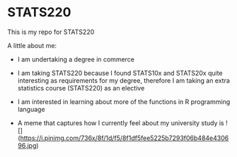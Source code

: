 # STATS220

This is my repo for STATS220 

A little about me:

- I am undertaking a degree in commerce
- I am taking STATS220 because I found STATS10x and STATS20x quite interesting as requirements for my degree, therefore I am taking an extra statistics course (STATS220) as an elective
- I am interested in learning about more of the functions in R programming language

- A meme that captures how I currently feel about my university study is ![]
(https://i.pinimg.com/736x/8f/1d/f5/8f1df5fee5225b7293f06b484e430696.jpg)
  
